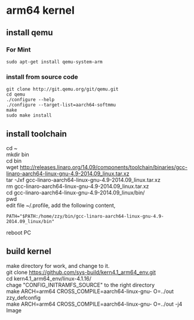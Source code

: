 # arm64 kernel

## install qemu  
### For Mint
```
sudo apt-get install qemu-system-arm  
```
### install from source code
```
git clone http://git.qemu.org/git/qemu.git  
cd qemu  
./configure --help  
./configure --target-list=aarch64-softmmu  
make  
sudo make install  
```

## install toolchain  
cd ~  
mkdir bin  
cd bin  
wget http://releases.linaro.org/14.09/components/toolchain/binaries/gcc-linaro-aarch64-linux-gnu-4.9-2014.09_linux.tar.xz  
tar -Jxf gcc-linaro-aarch64-linux-gnu-4.9-2014.09_linux.tar.xz  
rm gcc-linaro-aarch64-linux-gnu-4.9-2014.09_linux.tar.xz  
cd gcc-linaro-aarch64-linux-gnu-4.9-2014.09_linux/bin/  
pwd  
edit file ~/.profile, add the following content,
```
PATH="$PATH:/home/zzy/bin/gcc-linaro-aarch64-linux-gnu-4.9-2014.09_linux/bin"
```
reboot PC
<!-- source ~/.profile !-->
<!--
## build rootfs  
$ git clone git://git.buildroot.net/buildroot buildroot.git  
  $ cd buildroot.git  
  $ make menuconfig  

  Configure it  

  * Target Options -> Target Architecture(AArch64)  
  * Toolchain -> Toolchain type (External toolchain)  
  * Toolchain -> Toolchain (Linaro AArch64 14.02)  
  * System configuration -> Run a getty (login prompt) after boot  
    (BR2_TARGET_GENERIC_GETTY)  
  * System configuration -> getty options -> TTY Port (ttyAMA0)  
    (BR2_TARGET_GENERIC_GETTY_PORT)  
  * Target Packages -> Show packages that are also provided by busybox  
    (BR2_PACKAGE_BUSYBOX_SHOW_OTHERS)  
  * Filesystem images -> cpio the root filesystem (for use as an initial RAM  
    filesystem) (BR2_TARGET_ROOTFS_CPIO)  
    $ make  
!-->

## build kernel  
make directory for work, and change to it.  
git clone https://github.com/sys-build/kern4.1_arm64_env.git  
cd kern4.1_arm64_env/linux-4.1.16/  
chage "CONFIG_INITRAMFS_SOURCE" to the right directory  
make ARCH=arm64 CROSS_COMPILE=aarch64-linux-gnu- O=../out zzy_defconfig  
make ARCH=arm64 CROSS_COMPILE=aarch64-linux-gnu- O=../out -j4 Image  
